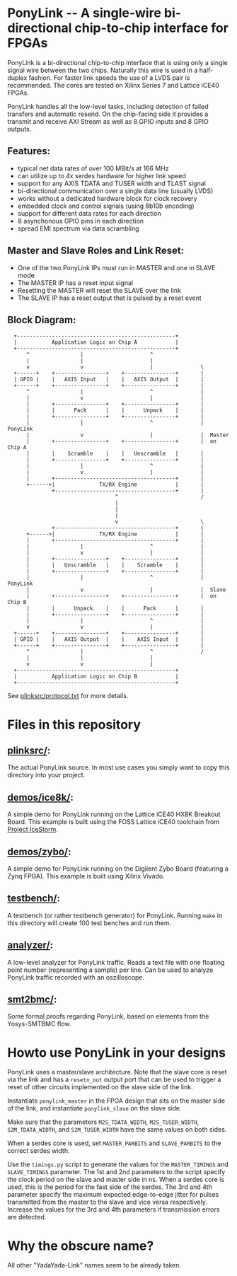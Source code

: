 
PonyLink -- A single-wire bi-directional chip-to-chip interface for FPGAs
=========================================================================

PonyLink is a bi-directional chip-to-chip interface that is using only a single
signal wire between the two chips. Naturally this wire is used in a half-duplex
fashion. For faster link speeds the use of a LVDS pair is recommended. The
cores are tested on Xilinx Series 7 and Lattice iCE40 FPGAs.

PonyLink handles all the low-level tasks, including detection of failed
transfers and automatic resend. On the chip-facing side it provides a transmit
and receive AXI Stream as well as 8 GPIO inputs and 8 GPIO outputs.

Features:
---------

- typical net data rates of over 100 MBit/s at 166 MHz
- can utilize up to 4x serdes hardware for higher link speed
- support for any AXIS TDATA and TUSER width and TLAST signal
- bi-directional communication over a single data line (usually LVDS)
- works without a dedicated hardware block for clock recovery
- embedded clock and control signals (using 8b10b encoding)
- support for different data rates for each direction
- 8 asynchonous GPIO pins in each direction
- spread EMI spectrum via data scrambling

Master and Slave Roles and Link Reset:
--------------------------------------

- One of the two PonyLink IPs must run in MASTER and one in SLAVE mode
- The MASTER IP has a reset input signal
- Resetting the MASTER will reset the SLAVE over the link
- The SLAVE IP has a reset output that is pulsed by a reset event

Block Diagram:
--------------

      +--------------------------------------------------+
      |           Application Logic on Chip A            |
      +--------------------------------------------------+
          ^                |                     ^
          |                |                     |
          v                v                     |               \
      +------+    +----------------+    +----------------+       |
      | GPIO |    |   AXIS Input   |    |   AXIS Output  |       |
      +------+    +----------------+    +----------------+       |
          ^                |                     ^               |
          |                v                     |               |
          |       +----------------+    +----------------+       |
          |       |      Pack      |    |      Unpack    |       |
          |       +----------------+    +----------------+       |
          |                |                     ^               |  PonyLink
          |                v                     |               |  Master
          |       +----------------+    +----------------+       |  on Chip A
          |       |    Scramble    |    |   Unscramble   |       |
          |       +----------------+    +----------------+       |
          |                |                     ^               |
          |                v                     |               |
          |       +--------------------------------------+       |
          +------>|              TX/RX Engine            |       |
                  +--------------------------------------+       |
                                      ^                          /
                                      |
                                      |
                                      |
                                      v                          \
                  +--------------------------------------+       |
          +------>|              TX/RX Engine            |       |
          |       +--------------------------------------+       |
          |                |                     ^               |
          |                v                     |               |
          |       +----------------+    +----------------+       |
          |       |   Unscramble   |    |    Scramble    |       |
          |       +----------------+    +----------------+       |
          |                |                     ^               |  PonyLink
          |                v                     |               |  Slave
          |       +----------------+    +----------------+       |  on Chip B
          |       |      Unpack    |    |      Pack      |       |
          |       +----------------+    +----------------+       |
          |                |                     ^               |
          v                v                     |               |
      +------+    +----------------+    +----------------+       |
      | GPIO |    |   AXIS Output  |    |    AXIS Input  |       |
      +------+    +----------------+    +----------------+       |
          ^                |                     ^               /
          |                |                     |
          v                v                     |
      +--------------------------------------------------+
      |           Application Logic on Chip B            |
      +--------------------------------------------------+

See [plinksrc/protocol.txt](plinksrc/protocol.txt) for more details.


Files in this repository
========================

[plinksrc/](plinksrc/):
-----------------------

The actual PonyLink source. In most use cases you simply want to copy this
directory into your project.

[demos/ice8k/](demos/ice8k/):
-----------------------------

A simple demo for PonyLink running on the Lattice iCE40 HX8K Breakout Board.
This example is built using the FOSS Lattice iCE40 toolchain from [Project
IceStorm](http://www.clifford.at/icestorm/).

[demos/zybo/](demos/zybo/):
---------------------------

A simple demo for PonyLink running on the Digilent Zybo Board (featuring a Zynq
FPGA). This example is built using Xilinx Vivado.

[testbench/](testbench/):
-------------------------

A testbench (or rather testbench generator) for PonyLink. Running `make` in
this directory will create 100 test benches and run them.

[analyzer/](analyzer/):
-----------------------

A low-level analyzer for PonyLink traffic. Reads a text file with one floating
point number (representing a sample) per line. Can be used to analyze PonyLink
traffic recorded with an oszilloscope.

[smt2bmc/](smt2bmc/):
---------------------

Some formal proofs regarding PonyLink, based on elements from the Yosys-SMTBMC
flow.


Howto use PonyLink in your designs
==================================

PonyLink uses a master/slave architecture. Note that the slave core is reset
via the link and has a `resetn_out` output port that can be used to trigger
a reset of other circuits implemented on the slave side of the link.

Instantiate `ponylink_master` in the FPGA design that sits on the master side
of the link, and instantiate `ponylink_slave` on the slave side.

Make sure that the parameters `M2S_TDATA_WIDTH`, `M2S_TUSER_WIDTH`,
`S2M_TDATA_WIDTH`, and `S2M_TUSER_WIDTH` have the same values on both sides.

When a serdes core is used, set `MASTER_PARBITS` and `SLAVE_PARBITS` to the
correct serdes width.

Use the `timings.py` script to generate the values for the `MASTER_TIMINGS` and
`SLAVE_TIMINGS` parameter. The 1st and 2nd parameters to the script specify the
clock period on the slave and master side in ns. When a serdes core is used, this
is the period for the fast side of the serdes. The 3rd and 4th parameter specify
the maximum expected edge-to-edge jitter for pulses transmitted from the master
to the slave and vice versa respectively. Increase the values for the 3rd and 4th
parameters if transmission errors are detected.


Why the obscure name?
=====================

All other "YadaYada-Link" names seem to be already taken.

